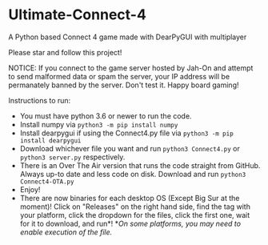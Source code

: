 # Ultimate-Connect-4
A Python based Connect 4 game made with DearPyGUI with multiplayer

Please star and follow this project!

NOTICE: If you connect to the game server hosted by Jah-On and attempt to send malformed data or spam the server, your IP address will be permanately banned by the server. Don't test it. Happy board gaming!

Instructions to run:
  * You must have python 3.6 or newer to run the code.
  * Install numpy via `python3 -m pip install numpy`
  * Install dearpygui if using the Connect4.py file via `python3 -m pip install dearpygui`
  * Download whichever file you want and run `python3 Connect4.py` or `python3 server.py` respectively. 
  * There is an Over The Air version that runs the code straight from GitHub. Always up-to date and less code on disk. Download and run `python3 Connect4-OTA.py`
  * Enjoy!
  * There are now binaries for each desktop OS (Except Big Sur at the moment)! Click on "Releases" on the right hand side, find the tag with your platform, click the dropdown for the files, click the first one, wait for it to download, and run*!   **On some platforms, you may need to enable execution of the file.*
